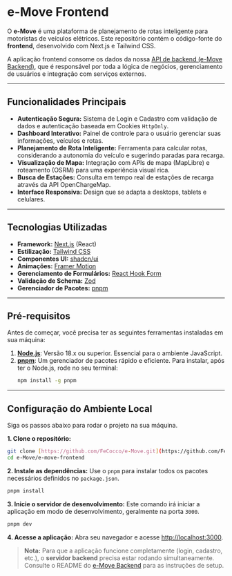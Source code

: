# e-Move Frontend

O **e-Move** é uma plataforma de planejamento de rotas inteligente para motoristas de veículos elétricos. Este repositório contém o código-fonte do **frontend**, desenvolvido com Next.js e Tailwind CSS.

A aplicação frontend consome os dados da nossa [API de backend (e-Move Backend)](https://github.com/FeCocco/e-move-backend), que é responsável por toda a lógica de negócios, gerenciamento de usuários e integração com serviços externos.

---

## Funcionalidades Principais

* **Autenticação Segura:** Sistema de Login e Cadastro com validação de dados e autenticação baseada em Cookies `HttpOnly`.
* **Dashboard Interativo:** Painel de controle para o usuário gerenciar suas informações, veículos e rotas.
* **Planejamento de Rota Inteligente:** Ferramenta para calcular rotas, considerando a autonomia do veículo e sugerindo paradas para recarga.
* **Visualização de Mapa:** Integração com APIs de mapa (MapLibre) e roteamento (OSRM) para uma experiência visual rica.
* **Busca de Estações:** Consulta em tempo real de estações de recarga através da API OpenChargeMap.
* **Interface Responsiva:** Design que se adapta a desktops, tablets e celulares.

---

## Tecnologias Utilizadas

* **Framework:** [Next.js](https://nextjs.org/) (React)
* **Estilização:** [Tailwind CSS](https://tailwindcss.com/)
* **Componentes UI:** [shadcn/ui](https://ui.shadcn.com/)
* **Animações:** [Framer Motion](https://www.framer.com/motion/)
* **Gerenciamento de Formulários:** [React Hook Form](https://react-hook-form.com/)
* **Validação de Schema:** [Zod](https://zod.dev/)
* **Gerenciador de Pacotes:** [pnpm](https://pnpm.io/)

---

## Pré-requisitos

Antes de começar, você precisa ter as seguintes ferramentas instaladas em sua máquina:

1.  **[Node.js](https://nodejs.org/en/)**: Versão 18.x ou superior. Essencial para o ambiente JavaScript.
2.  **[pnpm](https://pnpm.io/installation)**: Um gerenciador de pacotes rápido e eficiente. Para instalar, após ter o Node.js, rode no seu terminal:
    ```bash
    npm install -g pnpm
    ```

---

## Configuração do Ambiente Local

Siga os passos abaixo para rodar o projeto na sua máquina.

**1. Clone o repositório:**
```bash
git clone [https://github.com/FeCocco/e-Move.git](https://github.com/FeCocco/e-Move.git)
cd e-Move/e-move-frontend
```

**2. Instale as dependências:**
Use o `pnpm` para instalar todos os pacotes necessários definidos no `package.json`.
```bash
pnpm install
```

**3. Inicie o servidor de desenvolvimento:**
Este comando irá iniciar a aplicação em modo de desenvolvimento, geralmente na porta `3000`.
```bash
pnpm dev
```

**4. Acesse a aplicação:**
Abra seu navegador e acesse [http://localhost:3000](http://localhost:3000).

> **Nota:** Para que a aplicação funcione completamente (login, cadastro, etc.), o **servidor backend** precisa estar rodando simultaneamente. Consulte o README do [e-Move Backend](https://github.com/FeCocco/e-Move/tree/main/e-move-backend) para as instruções de setup.
